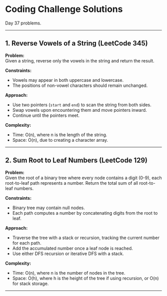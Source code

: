 # Coding Challenge Solutions

Day 37 problems.

---

## 1. Reverse Vowels of a String (LeetCode 345)

**Problem:**  
Given a string, reverse only the vowels in the string and return the result.

**Constraints:**  
- Vowels may appear in both uppercase and lowercase.
- The positions of non-vowel characters should remain unchanged.

**Approach:**  
- Use two pointers (`start` and `end`) to scan the string from both sides.
- Swap vowels upon encountering them and move pointers inward.
- Continue until the pointers meet.

**Complexity:**  
- Time: O(n), where n is the length of the string.
- Space: O(n), due to creating a character array.

---

## 2. Sum Root to Leaf Numbers (LeetCode 129)

**Problem:**  
Given the root of a binary tree where every node contains a digit (0-9), each root-to-leaf path represents a number. Return the total sum of all root-to-leaf numbers.

**Constraints:**  
- Binary tree may contain null nodes.
- Each path computes a number by concatenating digits from the root to leaf.

**Approach:**  
- Traverse the tree with a stack or recursion, tracking the current number for each path.
- Add the accumulated number once a leaf node is reached.
- Use either DFS recursion or iterative DFS with a stack.

**Complexity:**  
- Time: O(n), where n is the number of nodes in the tree.
- Space: O(h), where h is the height of the tree if using recursion, or O(n) for stack storage.

---